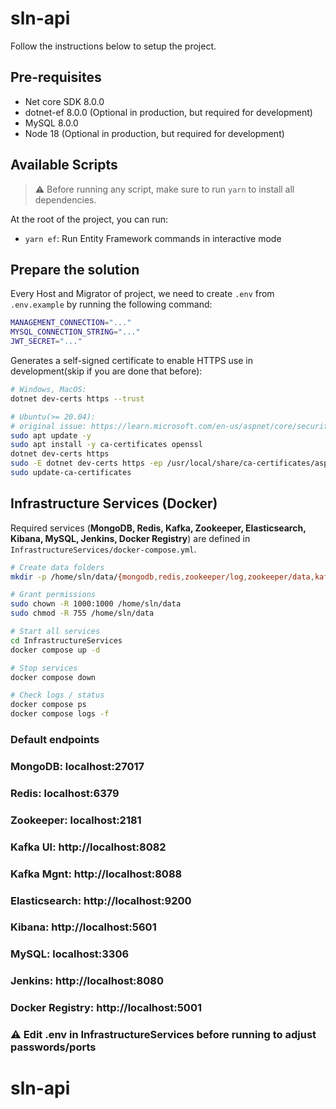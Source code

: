 # sln-api

Follow the instructions below to setup the project.

## Pre-requisites

- Net core SDK 8.0.0
- dotnet-ef 8.0.0 (Optional in production, but required for development)
- MySQL 8.0.0
- Node 18 (Optional in production, but required for development)

## Available Scripts

> :warning: Before running any script, make sure to run `yarn` to install all dependencies.

At the root of the project, you can run:

- `yarn ef`: Run Entity Framework commands in interactive mode

## Prepare the solution

Every Host and Migrator of project, we need to create `.env` from `.env.example` by running the following command:

```bash
MANAGEMENT_CONNECTION="..."
MYSQL_CONNECTION_STRING="..."
JWT_SECRET="..."
```

Generates a self-signed certificate to enable HTTPS use in development(skip if you are done that before):

```bash
# Windows, MacOS:
dotnet dev-certs https --trust

# Ubuntu(>= 20.04):
# original issue: https://learn.microsoft.com/en-us/aspnet/core/security/enforcing-ssl?view=aspnetcore-8.0&tabs=visual-studio%2Clinux-ubuntu
sudo apt update -y
sudo apt install -y ca-certificates openssl
dotnet dev-certs https
sudo -E dotnet dev-certs https -ep /usr/local/share/ca-certificates/aspnet/https.crt --format PEM
sudo update-ca-certificates
```

## Infrastructure Services (Docker)

Required services (**MongoDB, Redis, Kafka, Zookeeper, Elasticsearch, Kibana, MySQL, Jenkins, Docker Registry**) are defined in `InfrastructureServices/docker-compose.yml`.

```bash
# Create data folders
mkdir -p /home/sln/data/{mongodb,redis,zookeeper/log,zookeeper/data,kafka,kafka-ui,esdata,kbdata,mysql,registry,jenkins_home,jenkins-docker-certs}

# Grant permissions
sudo chown -R 1000:1000 /home/sln/data
sudo chmod -R 755 /home/sln/data

# Start all services
cd InfrastructureServices
docker compose up -d

# Stop services
docker compose down

# Check logs / status
docker compose ps
docker compose logs -f
```

### Default endpoints
### MongoDB: localhost:27017
### Redis: localhost:6379
### Zookeeper: localhost:2181
### Kafka UI: http://localhost:8082
### Kafka Mgnt: http://localhost:8088
### Elasticsearch: http://localhost:9200
### Kibana: http://localhost:5601
### MySQL: localhost:3306
### Jenkins: http://localhost:8080
### Docker Registry: http://localhost:5001

### ⚠️ Edit .env in InfrastructureServices before running to adjust passwords/ports

# sln-api
